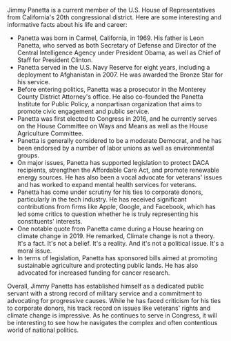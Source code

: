Jimmy Panetta is a current member of the U.S. House of Representatives from California's 20th congressional district. Here are some interesting and informative facts about his life and career:

- Panetta was born in Carmel, California, in 1969. His father is Leon Panetta, who served as both Secretary of Defense and Director of the Central Intelligence Agency under President Obama, as well as Chief of Staff for President Clinton.
- Panetta served in the U.S. Navy Reserve for eight years, including a deployment to Afghanistan in 2007. He was awarded the Bronze Star for his service.
- Before entering politics, Panetta was a prosecutor in the Monterey County District Attorney's office. He also co-founded the Panetta Institute for Public Policy, a nonpartisan organization that aims to promote civic engagement and public service.
- Panetta was first elected to Congress in 2016, and he currently serves on the House Committee on Ways and Means as well as the House Agriculture Committee.
- Panetta is generally considered to be a moderate Democrat, and he has been endorsed by a number of labor unions as well as environmental groups.
- On major issues, Panetta has supported legislation to protect DACA recipients, strengthen the Affordable Care Act, and promote renewable energy sources. He has also been a vocal advocate for veterans' issues and has worked to expand mental health services for veterans.
- Panetta has come under scrutiny for his ties to corporate donors, particularly in the tech industry. He has received significant contributions from firms like Apple, Google, and Facebook, which has led some critics to question whether he is truly representing his constituents' interests.
- One notable quote from Panetta came during a House hearing on climate change in 2019. He remarked, Climate change is not a theory. It's a fact. It's not a belief. It's a reality. And it's not a political issue. It's a moral issue.
- In terms of legislation, Panetta has sponsored bills aimed at promoting sustainable agriculture and protecting public lands. He has also advocated for increased funding for cancer research.
  
Overall, Jimmy Panetta has established himself as a dedicated public servant with a strong record of military service and a commitment to advocating for progressive causes. While he has faced criticism for his ties to corporate donors, his track record on issues like veterans' rights and climate change is impressive. As he continues to serve in Congress, it will be interesting to see how he navigates the complex and often contentious world of national politics.
